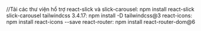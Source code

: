 //Tải các thư viện hổ trợ
react-slick và slick-carousel:  npm install react-slick slick-carousel
tailwindcss 3.4.17:             npm install -D tailwindcss@3
react-icons:                    npm install react-icons --save
react-router:                   npm install react-router-dom@6